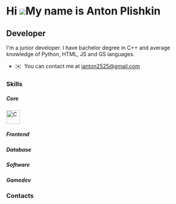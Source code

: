 Hi ![](https://user-images.githubusercontent.com/18350557/176309783-0785949b-9127-417c-8b55-ab5a4333674e.gif)My name is Anton Plishkin
======================================================================================================================================

Developer
---------

I'm a junior developer. I have bachelor degree in C++ and average knowledge of Python, HTML, JS and GS languages.

* ✉️  You can contact me at [ianton2525@gmail.com](mailto:ianton2525@gmail.com)

### Skills

##### Core
<p align="left">
<a href="https://docs.microsoft.com/en-us/cpp/?view=msvc-170" target="_blank" rel="noreferrer"><img src="https://raw.githubusercontent.com/danielcranney/readme-generator/main/public/icons/skills/c-colored.svg" width="36" height="36" alt="C" /></a><a 
</p>

##### Frontend

##### Database

##### Software

##### Gamedev

### Contacts


